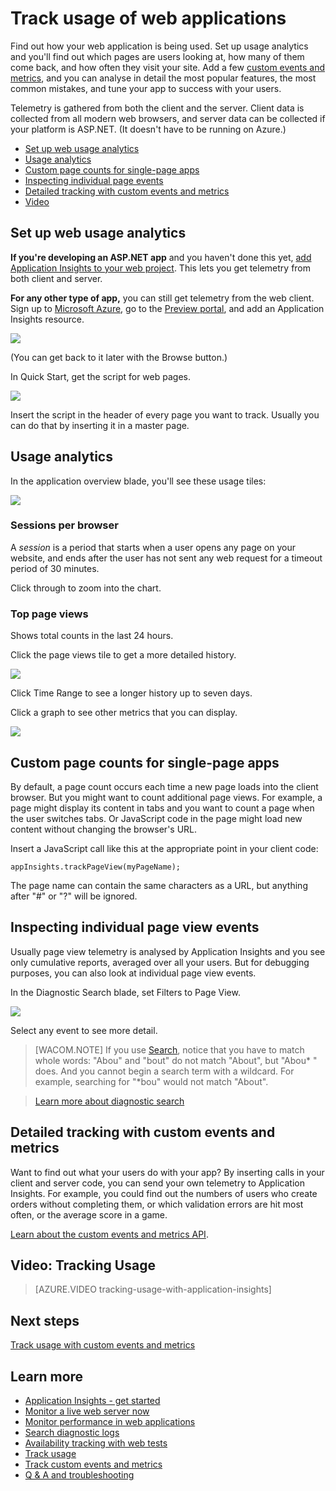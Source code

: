 <properties title="Track usage in web applications with Application Insights" pageTitle="Track usage in web applications" description="Log user activities." metaKeywords="analytics monitoring application insights" authors="awills" manager="kamrani" />

<tags ms.service="application-insights" ms.workload="tbd" ms.tgt_pltfrm="ibiza" ms.devlang="na" ms.topic="article" ms.date="2014-09-24" ms.author="awills" />
 
# Track usage of web applications

Find out how your web application is being used. Set up usage analytics and you'll find out which pages are users looking at, how many of them come back, and how often they visit your site. Add a few [custom events and metrics][track], and you can analyse in detail the most popular features, the most common mistakes, and tune your app to success with your users.

Telemetry is gathered from both the client and the server. Client data is collected from all modern web browsers, and server data can be collected if your platform is ASP.NET. (It doesn't have to be running on Azure.) 

* [Set up web usage analytics](#webclient)
* [Usage analytics](#usage)
* [Custom page counts for single-page apps](#spa)
* [Inspecting individual page events](#inspect)
* [Detailed tracking with custom events and metrics](#custom)
* [Video](#video)


## <a name="webclient"></a>Set up web usage analytics

**If you're developing an ASP.NET app** and you haven't done this yet, [add Application Insights to your web project][start]. This lets you get telemetry from both client and server.

**For any other type of app,** you can still get telemetry from the web client. Sign up to [Microsoft Azure](http://azure.com), go to the [Preview portal](https://portal.azure.com), and add an Application Insights resource.

![](./media/appinsights/appinsights-11newApp.png)

(You can get back to it later with the Browse button.)

In Quick Start, get the script for web pages.

![](./media/appinsights/appinsights-06webcode.png)

Insert the script in the header of every page you want to track. Usually you can do that by inserting it in a master page.


## <a name="usage"></a>Usage analytics

In the application overview blade, you'll see these usage tiles:

![](./media/appinsights/appinsights-47usage.png)



### Sessions per browser

A *session* is a period that starts when a user opens any page on your website, and ends after the user has not sent any web request for a timeout period of 30 minutes. 

Click through to zoom into the chart.

### Top page views

Shows total counts in the last 24 hours.

Click the page views tile to get a more detailed history.

![](./media/appinsights/appinsights-49usage.png)

Click Time Range to see a longer history up to seven days.

Click a graph to see other metrics that you can display.

![](./media/appinsights/appinsights-63usermetrics.png)

## <a name="spa"></a> Custom page counts for single-page apps

By default, a page count occurs each time a new page loads into the client browser.  But you might want to count additional page views. For example, a page might display its content in tabs and you want to count a page when the user switches tabs. Or JavaScript code in the page might load new content without changing the browser's URL. 

Insert a JavaScript call like this at the appropriate point in your client code:

    appInsights.trackPageView(myPageName);

The page name can contain the same characters as a URL, but anything after "#" or "?" will be ignored.


## <a name="inspect"></a> Inspecting individual page view events

Usually page view telemetry is analysed by Application Insights and you see only cumulative reports, averaged over all your users. But for debugging purposes, you can also look at individual page view events.

In the Diagnostic Search blade, set Filters to Page View.

![](./media/appinsights/appinsights-51searchpageviews.png)

Select any event to see more detail.

> [WACOM.NOTE] If you use [Search][diagnostic], notice that you have to match whole words: "Abou" and "bout" do not match "About", but "Abou* " does. And you cannot begin a search term with a wildcard. For example, searching for "*bou" would not match "About". 

> [Learn more about diagnostic search][diagnostic]

## <a name="custom"></a> Detailed tracking with custom events and metrics

Want to find out what your users do with your app? By inserting calls in your client and server code, you can send your own telemetry to Application Insights. For example, you could find out the numbers of users who create orders without completing them, or which validation errors are hit most often, or the average score in a game.

[Learn about the custom events and metrics API][track].

## <a name="video"></a> Video: Tracking Usage

> [AZURE.VIDEO tracking-usage-with-application-insights]

## <a name="next"></a> Next steps

[Track usage with custom events and metrics][track]


## Learn more
* [Application Insights - get started][start]
* [Monitor a live web server now][redfield]
* [Monitor performance in web applications][perf]
* [Search diagnostic logs][diagnostic]
* [Availability tracking with web tests][availability]
* [Track usage][usage]
* [Track custom events and metrics][track]
* [Q & A and troubleshooting][qna]

<!--Link references-->


[start]: ../app-insights-start-monitoring-app-health-usage/
[redfield]: ../app-insights-monitor-performance-live-website-now/
[perf]: ../app-insights-web-monitor-performance/
[diagnostic]: ../app-insights-search-diagnostic-logs/ 
[availability]: ../app-insights-monitor-web-app-availability/
[usage]: ../app-insights-web-track-usage/
[track]: ../app-insights-web-track-custom-events-metrics/
[qna]: ../app-insights-troubleshoot-faq/
[webclient]: ../app-insights-start-monitoring-app-health-usage/#webclient

